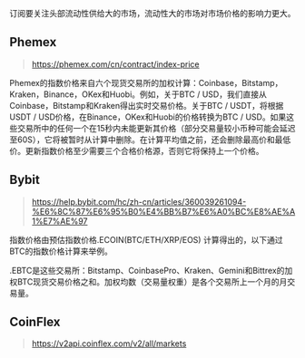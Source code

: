 订阅要关注头部流动性供给大的市场，流动性大的市场对市场价格的影响力更大。
## Phemex
> https://phemex.com/cn/contract/index-price

Phemex的指数价格来自六个现货交易所的加权计算：Coinbase，Bitstamp，Kraken，Binance，OKex和Huobi。例如，关于BTC / USD，我们直接从Coinbase，Bitstamp和Kraken得出实时交易价格。关于BTC / USDT，将根据USDT / USD价格，在Binance，OKex和Huobi的价格转换为BTC / USD。如果这些交易所中的任何一个在15秒内未能更新其价格（部分交易量较小币种可能会延迟至60S），它将被暂时从计算中删除。在计算平均值之前，还会删除最高价和最低价。更新指数价格至少需要三个合格价格源，否则它将保持上一个价格。

## Bybit
> https://help.bybit.com/hc/zh-cn/articles/360039261094-%E6%8C%87%E6%95%B0%E4%BB%B7%E6%A0%BC%E8%AE%A1%E7%AE%97

指数价格由预估指数价格.ECOIN(BTC/ETH/XRP/EOS) 计算得出的，以下通过BTC的指数价格计算来举例。

.EBTC是这些交易所：Bitstamp、CoinbasePro、Kraken、Gemini和Bittrex的加权BTC现货交易价格之和。加权均数（交易量权重）是各个交易所上一个月的月交易量。

## CoinFlex
> https://v2api.coinflex.com/v2/all/markets
